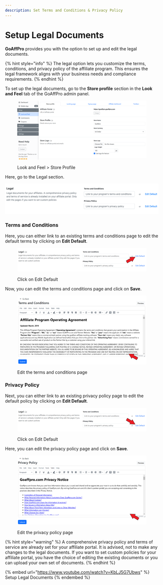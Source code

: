```yaml
---
description: Set Terms and Conditions & Privacy Policy
---
```


# Setup Legal Documents

**GoAffPro** provides you with the option to set up and edit the legal documents.&#x20;

{% hint style="info" %}
The legal option lets you customize the terms, conditions, and privacy policy of the affiliate program. This ensures the legal framework aligns with your business needs and compliance requirements.
{% endhint %}

To set up the legal documents, go to the **Store profile** section in the **Look and Feel** tab of the GoAffPro admin panel.

<figure><img src="../../.gitbook/assets/image (16).png" alt=""><figcaption><p>Look and Feel > Store Profile</p></figcaption></figure>

Here, go to the Legal section.

![Legal](<../../.gitbook/assets/Screenshot 2019-08-16 at 9.27.26 PM.png>)

### Terms and Conditions

Here, you can either link to an existing terms and conditions page to edit the default terms by clicking on **Edit Default**.&#x20;

<figure><img src="../../.gitbook/assets/Screenshot 2024-11-04 165034.png" alt=""><figcaption><p> Click on Edit Default</p></figcaption></figure>

Now, you can edit the terms and conditions page and click on **Save**.

<figure><img src="../../.gitbook/assets/Screenshot 2024-11-04 165057.png" alt=""><figcaption><p>Edit the terms and conditions page</p></figcaption></figure>

### Privacy Policy

Next, you can either link to an existing privacy policy page to edit the default policy by clicking on **Edit Default**.&#x20;

<figure><img src="../../.gitbook/assets/Screenshot 2024-11-04 1650341.png" alt=""><figcaption><p>Click on Edit Default</p></figcaption></figure>

Here, you can edit the privacy policy page and click on **Save**.

<figure><img src="../../.gitbook/assets/Screenshot 2024-11-04 1651204.png" alt=""><figcaption><p>Edit the privacy policy page</p></figcaption></figure>

{% hint style="warning" %}
A comprehensive privacy policy and terms of service are already set for your affiliate portal. It is advised, not to make any changes to the legal documents. If you want to set custom policies for your affiliate portal, you have the choice of editing the existing documents or you can upload your own set of documents.&#x20;
{% endhint %}

{% embed url="https://www.youtube.com/watch?v=KbLJ5G7Ubws" %}
Setup Legal Documents
{% endembed %}
